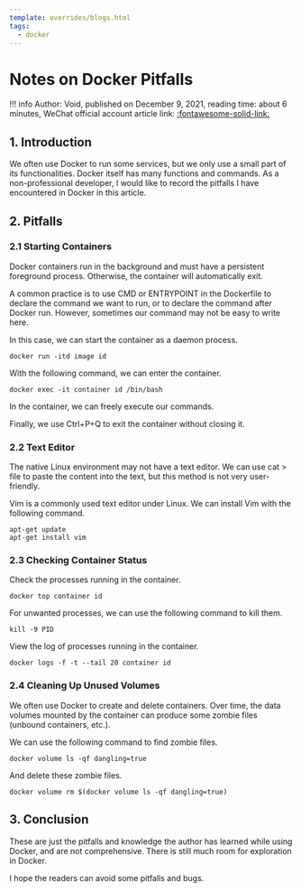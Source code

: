 ```yaml
---
template: overrides/blogs.html
tags:
  - docker
---
```


# Notes on Docker Pitfalls

!!! info
    Author: Void, published on December 9, 2021, reading time: about 6 minutes, WeChat official account article link: [:fontawesome-solid-link:]()

## 1. Introduction

We often use Docker to run some services, but we only use a small part of its functionalities. Docker itself has many functions and commands. As a non-professional developer, I would like to record the pitfalls I have encountered in Docker in this article.

## 2. Pitfalls

### 2.1 Starting Containers

Docker containers run in the background and must have a persistent foreground process. Otherwise, the container will automatically exit.

A common practice is to use CMD or ENTRYPOINT in the Dockerfile to declare the command we want to run, or to declare the command after Docker run. However, sometimes our command may not be easy to write here.

In this case, we can start the container as a daemon process.

```shell
docker run -itd image id
```

With the following command, we can enter the container.

```shell
docker exec -it container id /bin/bash
```

In the container, we can freely execute our commands.

Finally, we use Ctrl+P+Q to exit the container without closing it.


### 2.2 Text Editor

The native Linux environment may not have a text editor. We can use cat > file to paste the content into the text, but this method is not very user-friendly.

Vim is a commonly used text editor under Linux. We can install Vim with the following command.

```shell
apt-get update
apt-get install vim
```

### 2.3 Checking Container Status

Check the processes running in the container.

```shell
docker top container id
```

For unwanted processes, we can use the following command to kill them.

```shell
kill -9 PID
```

View the log of processes running in the container.

```shell
docker logs -f -t --tail 20 container id
```

### 2.4 Cleaning Up Unused Volumes

We often use Docker to create and delete containers. Over time, the data volumes mounted by the container can produce some zombie files (unbound containers, etc.).

We can use the following command to find zombie files.

```shell
docker volume ls -qf dangling=true
```

And delete these zombie files.

```shell
docker volume rm $(docker volume ls -qf dangling=true)
```

## 3. Conclusion

These are just the pitfalls and knowledge the author has learned while using Docker, and are not comprehensive. There is still much room for exploration in Docker.

I hope the readers can avoid some pitfalls and bugs.